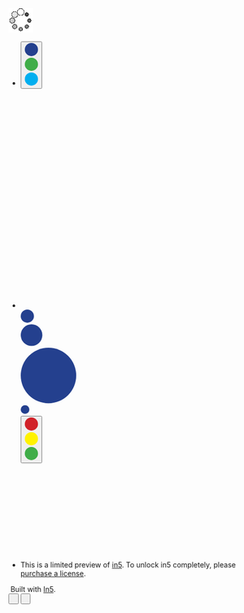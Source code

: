 <!DOCTYPE html>
<html lang="he">
<head>
<meta charset="utf-8">
<title>interactive_pdf test</title>
<meta name="apple-mobile-web-app-title" content="interactive_pdf test">
<meta name="generator" content="In5 v3.6.0">
<meta http-equiv="X-UA-Compatible" content="IE=edge,chrome=1">
<meta name="viewport" content="width=907,minimum-scale=.2">
<script type="text/javascript" src="https://ajax.googleapis.com/ajax/libs/jquery/3.4.1/jquery.min.js"></script>
<script type="text/javascript">window.jQuery || document.write('<script src="assets/js/jquery.min.js"><\/script>')</script>
<script type="text/javascript" src="assets/js/vmouse.min.js"></script>
<script type="text/javascript" src="assets/js/turn.min.js"></script>
<script type="text/javascript" src="assets/js/jquery.touchSwipe.min.js"></script>
<script type="text/javascript" src="assets/js/in5.config.js"></script>
<link rel="stylesheet" href="assets/css/pages.css" media="all">
</head>
<body>
<!--[if lt IE 10]>
<p class="chromeframe">You are using an <strong>outdated</strong> browser. Please <a href="http://browsehappy.com/">upgrade your browser</a> or <a href="http://www.google.com/chromeframe/?redirect=true">activate Google Chrome Frame</a> to improve your experience.</p>
<![endif]-->
<div id="loadIndicator"><img src="assets/images/loading.gif" alt="loading..."/><span>&nbsp;</span></div>
<div id="container-wrap">
<div id="container">
<ul class="pages flip" id="slider">
  <li class="page" data-name="1">
    <div class="page-scale-wrap mq-none mq-default" data-layout-name="undefined" style="width:907px;height:510px;">
      <button class="pageItem has-down has-on" id="item218" data-id="218" name="Button 1" onclick="nav.next(this);" alt="Button 1">
        <div class="pageItem state btn-off">
          <div class="pageItem" alt="Oval" style="left:3px !important;top:3px !important;" id="item217">
            <svg xmlns="http://www.w3.org/2000/svg" version="1.1" width="26" height="26" style="">
              <ellipse cx="12.96" cy="12.96" rx="12.96" ry="12.96" fill="#24408e"/>
            </svg>
          </div>
        </div>
        <div class="pageItem state btn-on">
          <div class="pageItem" alt="Oval" style="left:3px !important;top:3px !important;" id="item221">
            <svg version="1.1" width="26" height="26" style="">
              <ellipse cx="12.96" cy="12.96" rx="12.96" ry="12.96" fill="#40ad48"/>
            </svg>
          </div>
        </div>
        <div class="pageItem state btn-down">
          <div class="pageItem" alt="Oval" style="left:3px !important;top:3px !important;" id="item224">
            <svg version="1.1" width="26" height="26" style="">
              <ellipse cx="12.96" cy="12.96" rx="12.96" ry="12.96" fill="#00aeef"/>
            </svg>
          </div>
        </div>
      </button>
    </div>
  </li>
  <li class="page" data-name="2">
    <div class="page-scale-wrap mq-none mq-default" data-layout-name="undefined" data-ani-load="go({target:this},[{n:'infinite',link:1,id:432,act:'play'}], 'pageload');" style="width:907px;height:510px;">
      <div id="item231" class="pageItem" alt="Rectangle">&nbsp;</div>
      <div class="pageItem mso" data-id="377" id="item377" name="Multi-state 1" alt="Multi-state 1">
        <div class="pageItem state active" name="State 1">
          <div class="pageItem" alt="Oval" style="left:42px !important;top:42px !important;" id="item372">
            <svg version="1.1" width="26" height="26" style="">
              <ellipse cx="12.96" cy="12.96" rx="12.96" ry="12.96" fill="#24408e"/>
            </svg>
          </div>
        </div>
        <div class="pageItem state" name="State 2">
          <div class="pageItem" alt="Oval" style="left:33px !important;top:33px !important;" id="item380">
            <svg version="1.1" width="43" height="43" style="">
              <ellipse cx="21.26" cy="21.26" rx="21.26" ry="21.26" fill="#24408e"/>
            </svg>
          </div>
        </div>
        <div class="pageItem state" name="State 2 copy">
          <div class="pageItem" alt="Oval" id="item382">
            <svg version="1.1" width="110" height="110" style="">
              <ellipse cx="54.57" cy="54.57" rx="54.57" ry="54.57" fill="#24408e"/>
            </svg>
          </div>
        </div>
        <div class="pageItem state" name="State 2 copy 2">
          <div class="pageItem" alt="Oval" style="left:46px !important;top:46px !important;" id="item384">
            <svg version="1.1" width="18" height="18" style="">
              <ellipse cx="8.5" cy="8.5" rx="8.5" ry="8.5" fill="#24408e"/>
            </svg>
          </div>
        </div>
      </div>
      <button class="pageItem has-down has-on" id="item386" data-id="386" name="Button 3" data-loop="1" data-click-next="377" alt="Button 3">
        <div class="pageItem state btn-off">
          <div class="pageItem" alt="Oval" style="left:3px !important;top:3px !important;" id="item389">
            <svg version="1.1" width="26" height="26" style="">
              <ellipse cx="12.96" cy="12.96" rx="12.96" ry="12.96" fill="#d12229"/>
            </svg>
          </div>
        </div>
        <div class="pageItem state btn-on">
          <div class="pageItem" alt="Oval" style="left:3px !important;top:3px !important;" id="item391">
            <svg version="1.1" width="26" height="26" style="">
              <ellipse cx="12.96" cy="12.96" rx="12.96" ry="12.96" fill="#fff200"/>
            </svg>
          </div>
        </div>
        <div class="pageItem state btn-down">
          <div class="pageItem" alt="Oval" style="left:3px !important;top:3px !important;" id="item393">
            <svg version="1.1" width="26" height="26" style="">
              <ellipse cx="12.96" cy="12.96" rx="12.96" ry="12.96" fill="#40ad48"/>
            </svg>
          </div>
        </div>
      </button>
      <img src="assets/images/blank.gif" class="pageItem hd" alt="PRESS ME" style="left:231px !important;top:283px !important;" id="item426" data-src="assets/images/item_426.png"/>
      <div id="item432" class="pageItem" data-ani="rotate90dcw-432 1.5s linear infinite" data-id="432" alt="Rectangle">&nbsp;</div>
    </div>
  </li>
  <li class="page"><div id="demoNote" class="pageItem">This is a limited preview of <a href="http://in5.ajar.pro" target="_blank">in5</a>. To unlock in5 completely, please <a href="https://ajarproductions.com/pages/products/in5/purchase.php?src=dialog&level=-1" target="_blank">purchase a license</a>.</div></li>
</ul>
<div id="prefooter" style="float:left;height:1px;">&nbsp;</div>
</div>
<div id="in5footer">Built with <a href="http://ajarproductions.com/pages/products/in5/?ref=footer" target="_blank" >In5</a>.</div>
</div>
<nav id="page-nav">
<button id="nextBtn" name="nextBtn">&nbsp;</button>
<button id="backBtn" name="backBtn">&nbsp;</button>
</nav>
</body>
</html>